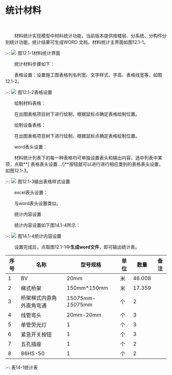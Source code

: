 # 统计材料
<br/>

&emsp;&emsp;材料统计实现模型中材料统计功能，当前版本提供按楼层、分系统、分构件分别统计功能，统计结果可生成WORD 文档，材料统计主界面如图12.1\-1。


:-: ![](images/633.png)
图12.1\-1材料统计界面

&emsp;&emsp;统计材料步骤如下：

&emsp;&emsp;表格设置：设置施工图表格列名列宽、文字样式、字高、表格线宽等，如图12.1\-2。


:-: ![](images/634.png)
图12.1\-2表格设置

&emsp;&emsp;绘制材料表格：

&emsp;&emsp;在出图表格项目树下进行绘制，根据鼠标点确定表格绘制位置。

&emsp;&emsp;绘制设备表格：

&emsp;&emsp;在出图表格项目树下进行绘制，根据鼠标点确定表格绘制位置。

&emsp;&emsp;word表头设置：

&emsp;&emsp;材料统计列表下的每一种表格均可单独设置表头和输出内容，选中列表中某项，点取**[
表格表头设置…/]**按钮就可以进行进行相应类别的表格表头设置，如图12.1\-3。

:-: ![](images/635.png)
图12.1\-3输出表格样式设置

&emsp;&emsp;excel表头设置：

&emsp;&emsp;与word表头设置类似。

&emsp;&emsp;统计内容设置

&emsp;&emsp;统计内容设置如下图14.1-4所示：


:-: ![](images/636.png)
图14.1-4统计内容设置

&emsp;&emsp;设置完成后，点取图12.1\-1中**生成word文件**，即可输出统计表。

|  序号   |   名称  |   型号规格  | 单位    |    数量 |  备注   |
| --- | --- | --- | --- | --- | --- |
| 1    |  BV   |   20mm  | 米    | 46.008    |     |
|  2   |   梯式桥架  |  150mm*150mm   |  米   | 17.359    |     |
| 3    | 桥架梯式内直角外直角弯通    |150*75mm-150*75mm     |   个  |  2   |     |
| 4    | 线管弯头    | 20mm-20mm    |   个  |  3   |     |
| 5    | 单管荧光灯    |   1  |  个   |    3 |     |
| 6    |    紧急开关按钮 |   1  |   个  |  3   |     |
| 7    |   五孔插座  |  1   |   个  |  2   |     |
| 8    |  86HS-50   |   1  |    个 |   2  |     |

:-: 表14-1统计表